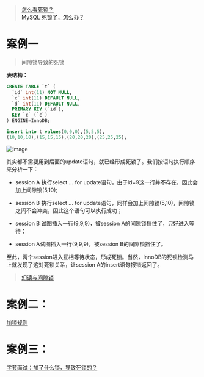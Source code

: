 
> [怎么看死锁？](https://learn.lianglianglee.com/%e4%b8%93%e6%a0%8f/MySQL%e5%ae%9e%e6%88%9845%e8%ae%b2/30%20%20%e7%ad%94%e7%96%91%e6%96%87%e7%ab%a0%ef%bc%88%e4%ba%8c%ef%bc%89%ef%bc%9a%e7%94%a8%e5%8a%a8%e6%80%81%e7%9a%84%e8%a7%82%e7%82%b9%e7%9c%8b%e5%8a%a0%e9%94%81.md)  
> [MySQL 死锁了，怎么办？](https://xiaolincoding.com/mysql/lock/deadlock.html)

# 案例一

> 间隙锁导致的死锁

**表结构：**

```sql
CREATE TABLE `t` (
  `id` int(11) NOT NULL,
  `c` int(11) DEFAULT NULL,
  `d` int(11) DEFAULT NULL,
  PRIMARY KEY (`id`),
  KEY `c` (`c`)
) ENGINE=InnoDB;

insert into t values(0,0,0),(5,5,5),
(10,10,10),(15,15,15),(20,20,20),(25,25,25);
```

![image](https://github.com/ProgrammerGoGo/document/assets/98639494/935b397b-124e-4b21-8bb8-6a60273259e4)

其实都不需要用到后面的update语句，就已经形成死锁了。我们按语句执行顺序来分析一下：

* session A 执行select ... for update语句，由于id=9这一行并不存在，因此会加上间隙锁(5,10);

* session B 执行select ... for update语句，同样会加上间隙锁(5,10)，间隙锁之间不会冲突，因此这个语句可以执行成功；

* session B 试图插入一行(9,9,9)，被session A的间隙锁挡住了，只好进入等待；

* session A试图插入一行(9,9,9)，被session B的间隙锁挡住了。

至此，两个session进入互相等待状态，形成死锁。当然，InnoDB的死锁检测马上就发现了这对死锁关系，让session A的insert语句报错返回了。


> [幻读与间隙锁](https://github.com/ProgrammerGoGo/document/blob/main/MySQL/MySQL%E4%B8%AD%E7%9A%84%E5%B9%BB%E8%AF%BB%E6%98%AF%E4%BB%80%E4%B9%88%EF%BC%9F.md)

# 案例二：

[加锁规则](https://github.com/ProgrammerGoGo/document/blob/main/MySQL/MySQL%E7%9A%84%E5%8A%A0%E9%94%81%E8%A7%84%E5%88%99.md)

# 案例三：

[字节面试：加了什么锁，导致死锁的？](https://xiaolincoding.com/mysql/lock/show_lock.html#time-4-%E9%98%B6%E6%AE%B5%E5%8A%A0%E9%94%81%E5%88%86%E6%9E%90)
